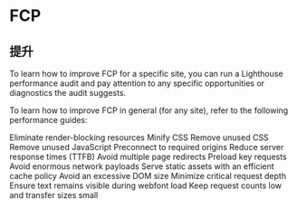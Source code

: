 # FCP

## 提升

To learn how to improve FCP for a specific site, you can run a Lighthouse performance audit and pay attention to any specific opportunities or diagnostics the audit suggests.

To learn how to improve FCP in general (for any site), refer to the following performance guides:

Eliminate render-blocking resources
Minify CSS
Remove unused CSS
Remove unused JavaScript
Preconnect to required origins
Reduce server response times (TTFB)
Avoid multiple page redirects
Preload key requests
Avoid enormous network payloads
Serve static assets with an efficient cache policy
Avoid an excessive DOM size
Minimize critical request depth
Ensure text remains visible during webfont load
Keep request counts low and transfer sizes small